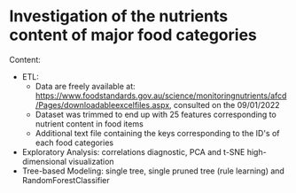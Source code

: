 # Investigation of the nutrients content of major food categories

Content: 

* ETL: 
  - Data are freely available at: https://www.foodstandards.gov.au/science/monitoringnutrients/afcd/Pages/downloadableexcelfiles.aspx, consulted on the 09/01/2022
  - Dataset was trimmed to end up with 25 features corresponding to nutrient content in food items
  - Additional text file containing the keys corresponding to the ID's of each food categories
* Exploratory Analysis: correlations diagnostic, PCA and t-SNE high-dimensional visualization
* Tree-based Modeling: single tree, single pruned tree (rule learning) and RandomForestClassifier

